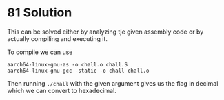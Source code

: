 # 81 Solution
This can be solved either by analyzing tje given assembly code or by actually compiling and executing it.

To compile we can use
```
aarch64-linux-gnu-as -o chall.o chall.S
aarch64-linux-gnu-gcc -static -o chall chall.o
```
Then running `./chall` with the given argument gives us the flag in decimal which we can convert to hexadecimal.
